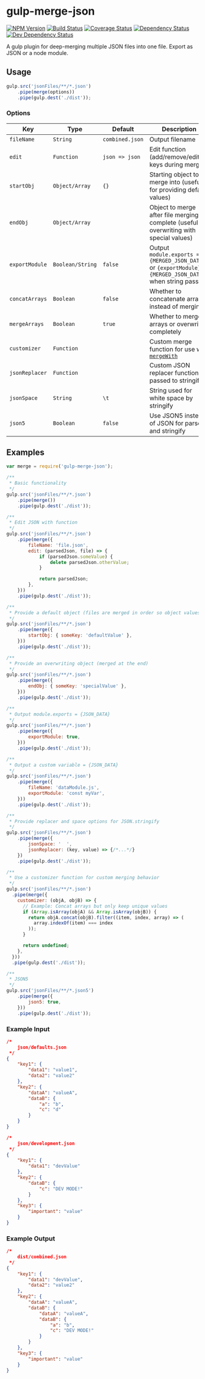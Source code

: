 # gulp-merge-json
[![NPM Version](https://badge.fury.io/js/gulp-merge-json.svg)](https://www.npmjs.com/package/gulp-merge-json) [![Build Status](https://travis-ci.org/joshswan/gulp-merge-json.svg?branch=master)](https://travis-ci.org/joshswan/gulp-merge-json) [![Coverage Status](https://coveralls.io/repos/joshswan/gulp-merge-json/badge.svg?branch=master&service=github)](https://coveralls.io/github/joshswan/gulp-merge-json?branch=master) [![Dependency Status](https://david-dm.org/joshswan/gulp-merge-json.svg)](https://david-dm.org/joshswan/gulp-merge-json) [![Dev Dependency Status](https://david-dm.org/joshswan/gulp-merge-json/dev-status.svg)](https://david-dm.org/joshswan/gulp-merge-json#info=devDependencies)

A gulp plugin for deep-merging multiple JSON files into one file. Export as JSON or a node module.

## Usage

```javascript
gulp.src('jsonFiles/**/*.json')
	.pipe(merge(options))
	.pipe(gulp.dest('./dist'));
```

### Options

| Key | Type | Default | Description |
| ---- | ---- | ------- | ----------- |
| `fileName` | `String` | `combined.json` | Output filename |
| `edit` | `Function` | `json => json` | Edit function (add/remove/edit keys during merge) |
| `startObj` | `Object/Array` | `{}` | Starting object to merge into (useful for providing default values) |
| `endObj` | `Object/Array` | | Object to merge after file merging complete (useful for overwriting with special values) |
| `exportModule` | `Boolean/String` | `false` | Output `module.exports = {MERGED_JSON_DATA};` or `{exportModule} = {MERGED_JSON_DATA}` when string passed |
| `concatArrays` | `Boolean` | `false` | Whether to concatenate arrays instead of merging |
| `mergeArrays` | `Boolean` | `true` | Whether to merge arrays or overwrite completely |
| `customizer` | `Function` | | Custom merge function for use with [`mergeWith`](https://lodash.com/docs/#mergeWith) |
| `jsonReplacer` | `Function` | | Custom JSON replacer function passed to stringify |
| `jsonSpace` | `String` | `\t` | String used for white space by stringify |
| `json5` | `Boolean` | `false` | Use JSON5 instead of JSON for parse and stringify |

## Examples
```javascript
var merge = require('gulp-merge-json');

/**
 * Basic functionality
 */
gulp.src('jsonFiles/**/*.json')
	.pipe(merge())
	.pipe(gulp.dest('./dist'));

/**
 * Edit JSON with function
 */
gulp.src('jsonFiles/**/*.json')
	.pipe(merge({
		fileName: 'file.json',
		edit: (parsedJson, file) => {
			if (parsedJson.someValue) {
				delete parsedJson.otherValue;
			}

			return parsedJson;
		},
	}))
	.pipe(gulp.dest('./dist'));

/**
 * Provide a default object (files are merged in order so object values will be overwritten)
 */
gulp.src('jsonFiles/**/*.json')
	.pipe(merge({
		startObj: { someKey: 'defaultValue' },
	}))
	.pipe(gulp.dest('./dist'));

/**
 * Provide an overwriting object (merged at the end)
 */
gulp.src('jsonFiles/**/*.json')
	.pipe(merge({
		endObj: { someKey: 'specialValue' },
	}))
	.pipe(gulp.dest('./dist'));

/**
 * Output module.exports = {JSON_DATA}
 */
gulp.src('jsonFiles/**/*.json')
	.pipe(merge({
		exportModule: true,
	}))
	.pipe(gulp.dest('./dist'));

/**
 * Output a custom variable = {JSON_DATA}
 */
gulp.src('jsonFiles/**/*.json')
	.pipe(merge({
		fileName: 'dataModule.js',
		exportModule: 'const myVar',
	}))
	.pipe(gulp.dest('./dist'));

/**
 * Provide replacer and space options for JSON.stringify
 */
gulp.src('jsonFiles/**/*.json')
    .pipe(merge({
        jsonSpace: '  ',
        jsonReplacer: (key, value) => {/*...*/}
    })
    .pipe(gulp.dest('./dist'));

/**
 * Use a customizer function for custom merging behavior
 */
gulp.src('jsonFiles/**/*.json')
  .pipe(merge({
    customizer: (objA, objB) => {
      // Example: Concat arrays but only keep unique values
      if (Array.isArray(objA) && Array.isArray(objB)) {
        return objA.concat(objB).filter((item, index, array) => (
          array.indexOf(item) === index
        ));
      }

      return undefined;
    },
  }))
  .pipe(gulp.dest('./dist'));

/**
 * JSON5
 */
gulp.src('jsonFiles/**/*.json5')
	.pipe(merge({
		json5: true,
	}))
	.pipe(gulp.dest('./dist'));
```


### Example Input
```JSON
/*
	json/defaults.json
 */
{
	"key1": {
		"data1": "value1",
		"data2": "value2"
	},
	"key2": {
		"dataA": "valueA",
		"dataB": {
			"a": "b",
			"c": "d"
		}
	}
}

/*
	json/development.json
 */
{
	"key1": {
		"data1": "devValue"
	},
	"key2": {
		"dataB": {
			"c": "DEV MODE!"
		}
	},
	"key3": {
		"important": "value"
	}
}
```

### Example Output
```JSON
/*
	dist/combined.json
 */
{
	"key1": {
		"data1": "devValue",
		"data2": "value2"
	},
	"key2": {
		"dataA": "valueA",
		"dataB": {
			"dataA": "valueA",
			"dataB": {
				"a": "b",
				"c": "DEV MODE!"
			}
		}
	},
	"key3": {
		"important": "value"
	}
}
```
